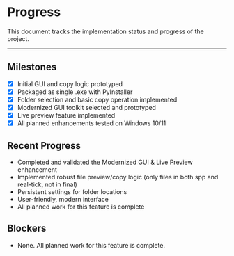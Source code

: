 # Progress

This document tracks the implementation status and progress of the project.

---

## Milestones
- [x] Initial GUI and copy logic prototyped
- [x] Packaged as single .exe with PyInstaller
- [x] Folder selection and basic copy operation implemented
- [x] Modernized GUI toolkit selected and prototyped
- [x] Live preview feature implemented
- [x] All planned enhancements tested on Windows 10/11

## Recent Progress
- Completed and validated the Modernized GUI & Live Preview enhancement
- Implemented robust file preview/copy logic (only files in both spp and real-tick, not in final)
- Persistent settings for folder locations
- User-friendly, modern interface
- All planned work for this feature is complete

## Blockers
- None. All planned work for this feature is complete. 